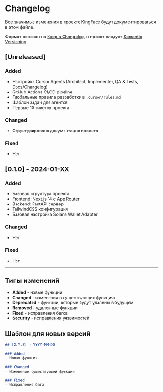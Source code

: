 # Changelog

Все значимые изменения в проекте KingFace будут документироваться в этом файле.

Формат основан на [Keep a Changelog](https://keepachangelog.com/ru/1.0.0/),
и проект следует [Semantic Versioning](https://semver.org/lang/ru/).

## [Unreleased]

### Added
- Настройка Cursor Agents (Architect, Implementer, QA & Tests, Docs/Changelog)
- GitHub Actions CI/CD pipeline
- Глобальные правила разработки в `.cursor/rules.md`
- Шаблон задач для агентов
- Первые 10 тикетов проекта

### Changed
- Структурирована документация проекта

### Fixed
- Нет

## [0.1.0] - 2024-01-XX

### Added
- Базовая структура проекта
- Frontend: Next.js 14 с App Router
- Backend: FastAPI сервер
- TailwindCSS конфигурация
- Базовая настройка Solana Wallet Adapter

### Changed
- Нет

### Fixed
- Нет

---

## Типы изменений

- **Added** - новые функции
- **Changed** - изменения в существующих функциях
- **Deprecated** - функции, которые будут удалены в будущем
- **Removed** - удаленные функции
- **Fixed** - исправления багов
- **Security** - исправления уязвимостей

## Шаблон для новых версий

```markdown
## [X.Y.Z] - YYYY-MM-DD

### Added
- Новая функция

### Changed
- Изменение существующей функции

### Fixed
- Исправление бага
```